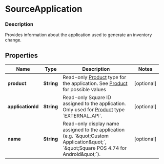 
# SourceApplication

### Description

Provides information about the application used to generate an inventory change.

## Properties
Name | Type | Description | Notes
------------ | ------------- | ------------- | -------------
**product** | **String** | Read-only [Product](#type-product) type for the application. See [Product](#type-product) for possible values |  [optional]
**applicationId** | **String** | Read-only Square ID assigned to the application. Only used for [Product](#type-product) type &#x60;EXTERNAL_API&#x60;. |  [optional]
**name** | **String** | Read-only display name assigned to the application (e.g. &#x60;\&quot;Custom Application\&quot;&#x60;, &#x60;\&quot;Square POS 4.74 for Android\&quot;&#x60;). |  [optional]



